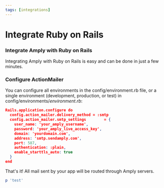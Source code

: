 ```yaml
---
tags: [integrations]
---
```


# Integrate Ruby on Rails

### Integrate Amply with Ruby on Rails

Integrating Amply with Ruby on Rails is easy and can be done in just a few minutes.

### Configure ActionMailer

You can configure all environments in the config/environment.rb file, or a single environment (development, production, or test) in config/environments/*environment.rb*:

```json
Rails.application.configure do
  config.action_mailer.delivery_method = :smtp
  config.action_mailer.smtp_settings        = {
    user_name: 'your_amply_username',
    password: 'your_amply_live_access_key',
    domain: 'yourdomain.com',
    address: 'smtp.sendamply.com',
    port: 587,
    authentication: :plain,
    enable_starttls_auto: true
  }
end
```

That's it! All mail sent by your app will be routed through Amply servers.


```ruby
p 'test'
```